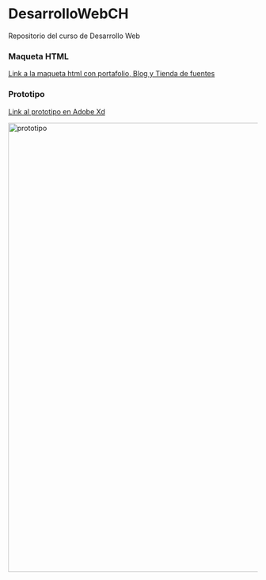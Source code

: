 # DesarrolloWebCH
Repositorio del curso de Desarrollo Web
### Maqueta HTML
[Link a la maqueta html con portafolio, Blog y Tienda de fuentes](https://miglconts.github.io/DesarrolloWebCH/index.html)

### Prototipo
[Link al prototipo en Adobe Xd](https://xd.adobe.com/view/56837325-247c-4868-bd58-b9a0744861f5-03d0/)

<img width="906" alt="prototipo" src="https://user-images.githubusercontent.com/81833686/170148489-370ff23c-6e8a-4627-8ac4-a0c5edf4adf2.png">
